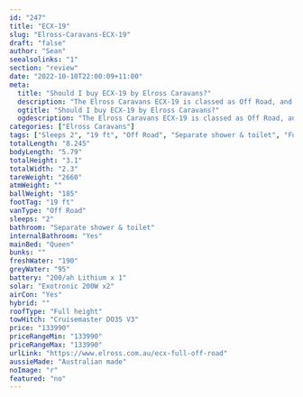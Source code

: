 ```yaml
---
id: "247"
title: "ECX-19"
slug: "Elross-Caravans-ECX-19"
draft: "false"
author: "Sean"
seealsolinks: "1"
section: "review"
date: "2022-10-10T22:00:09+11:00"
meta:
  title: "Should I buy ECX-19 by Elross Caravans?"
  description: "The Elross Caravans ECX-19 is classed as Off Road, and sleeps 2 people. It is Australian made and comes in at 19 ft. It generally has Separate shower & toilet."
  ogtitle: "Should I buy ECX-19 by Elross Caravans?"
  ogdescription: "The Elross Caravans ECX-19 is classed as Off Road, and sleeps 2 people. It is Australian made and comes in at 19 ft. It generally has Separate shower & toilet."
categories: ["Elross Caravans"]
tags: ["Sleeps 2", "19 ft", "Off Road", "Separate shower & toilet", "Full height", "Over 100k", "Australian made"]
totalLength: "8.245"
bodyLength: "5.79"
totalHeight: "3.1"
totalWidth: "2.3"
tareWeight: "2660"
atmWeight: ""
ballWeight: "185"
footTag: "19 ft"
vanType: "Off Road"
sleeps: "2"
bathroom: "Separate shower & toilet"
internalBathroom: "Yes"
mainBed: "Queen"
bunks: ""
freshWater: "190"
greyWater: "95"
battery: "200/ah Lithium x 1"
solar: "Exotronic 200W x2"
airCon: "Yes"
hybrid: ""
roofType: "Full height"
towHitch: "Cruisemaster DO35 V3"
price: "133990"
priceRangeMin: "133990"
priceRangeMax: "133990"
urlLink: "https://www.elross.com.au/ecx-full-off-road"
aussieMade: "Australian made"
noImage: "r"
featured: "no"
---
```

